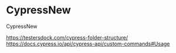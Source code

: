 # CypressNew
CypressNew

https://testersdock.com/cypress-folder-structure/
https://docs.cypress.io/api/cypress-api/custom-commands#Usage

